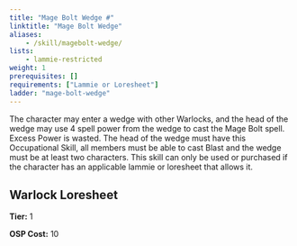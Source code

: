 ```yaml
---
title: "Mage Bolt Wedge #"
linktitle: "Mage Bolt Wedge"
aliases:
    - /skill/magebolt-wedge/
lists:
    - lammie-restricted
weight: 1
prerequisites: []
requirements: ["Lammie or Loresheet"]
ladder: "mage-bolt-wedge"
---
```

The character may enter a wedge with other Warlocks, and the head of the wedge may use 4 spell power from the wedge to cast the Mage Bolt spell. Excess Power is wasted. The head of the wedge must have this Occupational Skill, all members must be able to cast Blast and the wedge must be at least two characters. This skill can only be used or purchased if the character has an applicable lammie or loresheet that allows it.


## Warlock Loresheet

**Tier:** 1

**OSP Cost:** 10